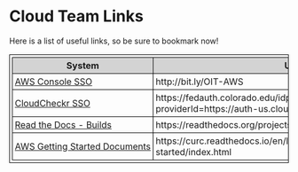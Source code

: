 # Cloud Team Links

<html>
<head>
<style>
table, th, td {
  border: 1px solid black;
  border-collapse: collapse;
  padding: 4px;
}
td:nth-child(1) {  
  white-space: nowrap;
}
tr:hover {
  background-color: #D6EEEE;
}
th {
  background-color:LightGray;
}
</style>
</head>
<body>

<p>Here is a list of useful links, so be sure to bookmark now!</p>

<table>
  <tr>
    <th style="white-space: nowrap">System</th>
    <th>URL</th>
  </tr>
  <tr>
    <td><a href="http://bit.ly/OIT-AWS" target="_blank">AWS Console SSO</a></td>
    <td>http://bit.ly/OIT-AWS</td>
  </tr>
  <tr>
    <td><a href="https://fedauth.colorado.edu/idp/profile/SAML2/Unsolicited/SSO?providerId=https://auth-us.cloudcheckr.com/auth" target="_blank">CloudCheckr SSO</a></td>
    <td>https://fedauth.colorado.edu/idp/profile/SAML2/Unsolicited/SSO?providerId=https://auth-us.cloudcheckr.com/auth</td>
  </tr>
  <tr>
    <td><a href="https://readthedocs.org/projects/curc/builds/" target="_blank">Read the Docs - Builds</a></td>
    <td>https://readthedocs.org/projects/curc/builds/</td>
  </tr>
<tr>
    <td><a href="https://curc.readthedocs.io/en/latest/cloud/aws/getting-started/index.html" target="_blank">AWS Getting Started Documents</a></td>
    <td>https://curc.readthedocs.io/en/latest/cloud/aws/getting-started/index.html</td>
  </tr>

</table>

</body>
</html>
